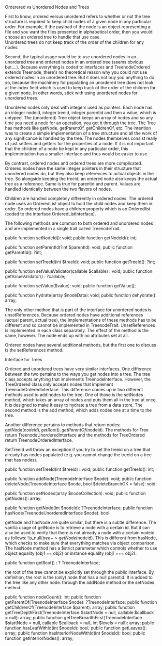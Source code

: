 
Orderered vs Unordered Nodes and Trees

First to know, ordered versus unordered refers to whether or not the tree structure is required to keep child nodes 
of a given node in any particular order.  For example, if the payload of the node is an object representing a file 
and you want the files presented in alphabetical order, then you would choose an ordered tree to handle that use case.  
Unordered trees do not keep track of the order of the children for any nodes. 

Second, the typical usage would be to use unordered nodes in an unordered tree and ordered nodes in an ordered tree 
(seems obvious but....).  Because everything is coded to interfaces and TreenodeOrdered extends Treenode, there's no 
theoretical reason why you could not use ordered nodes in an unordered tree.  But it does not buy you anything to do 
so, because the machinery for populating an unordered tree does not look at the index field which is used to keep 
track of the order of the children for a given node.  In other words, stick with using unordered nodes for unordered 
trees.

Unordered nodes only deal with integers used as pointers.  Each node has an integer nodeid, integer treeid, integer 
parentid and then a value, which is untyped.  The (unordered) Tree object keeps an array of nodes and so any time 
you need a node for an operation, you get it through the tree.  The Tree has methods like getNode, getParentOf, 
getChildrenOf, etc. The intention was to create a simple implementation of a tree structure and all the work of any 
significance is handled by the tree.  The nodes themselves consist really of just setters and getters for the 
properties of a node.  If it is not important that the children of a node be kept in any particular order, this 
implementation has a smaller interface and thus would be easier to use.

By contrast, ordered nodes and ordered trees are more complicated.  Ordered nodes have the same integer pointers in 
their structure that unordered nodes do, but they also keep references to actual objects in the 
tree.  So alongside keeping the treeid, an ordered node also keeps the actual tree as a reference.  Same is true for 
parentid and parent.  Values are handled identically between the two flavors of nodes.

Children are handled completely differently in ordered nodes.  The ordered node uses an OrderedList object to hold the 
child nodes and keep them in order.  So ordered nodes have a children property which is an Orderedlist (coded to the 
interface OrderedListInterface).

The following methods are common to both ordered and unordered nodes and are implemented in a single trait called 
TreenodeTrait.

public function setNodeId(): void;
public function getNodeId(): int;

public function setParentId(?int $parentId): void;
public function getParentId(): ?int;

public function setTreeId(int $treeId): void;
public function getTreeId(): ?int;

public function setValueValidator(callable $callable) : void;
public function getValueValidator() : ?callable;

public function setValue($value): void;
public function getValue();

public function hydrate(array $nodeData): void;
public function dehydrate(): array;

The only other method that is part of the interface for unordered nodes is unsetReferences.  Because ordered nodes 
have additional references (actual parent, actual tree), the implementations of these methods has to be different and 
so cannot be implemented in TreenodeTrait.  UnsetReferences is implemented in each class separately.  The effect of 
the method is the same, however.  The node ends up with no attributes set at all.

Ordered nodes have several additional methods, but the first one to discuss is the setReferences method.  


Interface for Trees

Ordered and unordered trees have very similar interfaces.  One difference between the two pertains to the 
ways you get nodes into a tree.  The tree class accepts anything that implements TreenodeInterface.  However, the 
TreeOrdered class only accepts nodes that implement TreenodeOrderedInterface.  This difference comes up in two 
different methods used to add nodes to the tree.  One of those is the setNodes method, which takes an array of nodes 
and puts them all in the tree at once.  It is designed to make it easy to hydrate a tree from a data store.  The 
second method is the add method, which adds nodes one at a time to the tree.

Another difference pertains to methods that return nodes:  getNode($nodeid), getRoot(), getParentOf
($nodeid). The methods for Tree return TreenodeUnorderedInterface and the methods for TreeOrdered return 
TreenodeOrderedInterface.

SetTreeId will throw an exception if you try to set the treeid on a tree that already has nodes populated (e.g. you 
cannot change the treeid on a tree that has nodes).

public function setTreeId(int $treeid) : void;
public function getTreeId(): int;

public function addNode(TreenodeInterface $node): void;
public function deleteNode(TreenodeInterface $node, bool $deleteBranchOK = false): void;

public function setNodes(array $nodeCollection): void;
public function getNodes(): array;

public function getNode(int $nodeId): ?TreenodeInterface;
public function hasNode(TreenodeUnorderedInterface $node): bool

getNode and hasNode are quite similar, but there is a subtle difference.  The vanilla usage of getNode is to 
retrieve a node with a certain id.  But it can also be used to verify that there is not already a node with a 
certain nodeid as follows: !is_null($tree->getNode($nodeid).  This is different from hasNode, which checks 
to make sure that everything matches via object comparison.  The hasNode method has a $strict parameter which controls 
whether to use object equality (obj1 == obj2) or instance equality (obj1 === obj2).

public function getRoot() : ? TreenodeInterface;

the root of the tree cannot be explicitly set through the public interface. By definition, the root is the (only) 
node that has a null parentid.  It is added to the tree like any other node: through the addNode method or the 
setNodes method.

public function nodeCount(): int;
public function getParentOf(TreenodeInterface $node): ?TreenodeInterface;
public function getChildrenOf(TreenodeInterface $parent): array;
public function getTreeDepthFirst(TreenodeInterface $startNode = null, callable $callback = null): array;
public function getTreeBreadthFirst(TreenodeInterface $startNode = null, callable $callback = null, int $levels = null): array;
public function hasLeafWithId(int $nodeId): bool;
public function getLeaves(): array;
public function hasInteriorNodeWithId(int $nodeId): bool;
public function getInteriorNodes(): array;






